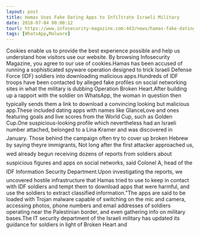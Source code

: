 ```yaml
---
layout: post
title: Hamas Uses Fake Dating Apps to Infiltrate Israeli Military
date: 2018-07-04 00:00:12
tourl: https://www.infosecurity-magazine.com:443/news/hamas-fake-dating-israeli-military/
tags: [WhatsApp,Malware]
---
```

Cookies enable us to provide the best experience possible and help us understand how visitors use our website. By browsing Infosecurity Magazine, you agree to our use of cookies.Hamas has been accused of running a sophisticated spyware operation designed to trick Israeli Defense Force (IDF) soldiers into downloading malicious apps.Hundreds of IDF troops have been contacted by alleged fake profiles on social networking sites in what the military is dubbing Operation Broken Heart.After building up a rapport with the soldier on WhatsApp, the woman in question then typically sends them a link to download a convincing looking but malicious app.These included dating apps with names like GlanceLove and ones featuring goals and live scores from the World Cup, such as Golden Cup.One suspicious-looking profile which nevertheless had an Israeli number attached, belonged to a Lina Kramer and was discovered in January. Those behind the campaign often try to cover up broken Hebrew by saying theyre immigrants, Not long after the first attacker approached us, wed already begun receiving dozens of reports from soldiers about suspicious figures and apps on social networks, said Colonel A, head of the IDF Information Security Department.Upon investigating the reports, we uncovered hostile infrastructure that Hamas tried to use to keep in contact with IDF soldiers and tempt them to download apps that were harmful, and use the soldiers to extract classified information."The apps are said to be loaded with Trojan malware capable of switching on the mic and camera, accessing photos, phone numbers and email addresses of soldiers operating near the Palestinian border, and even gathering info on military bases.The IT security department of the Israeli military has updated its guidance for soldiers in light of Broken Heart and 
